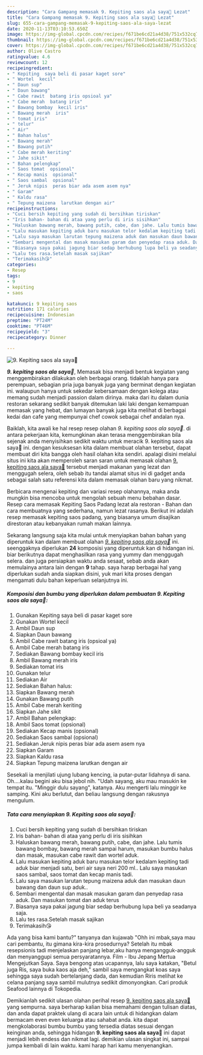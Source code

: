```yaml
---
description: "Cara Gampang memasak 9. Kepiting saos ala saya😬 Lezat"
title: "Cara Gampang memasak 9. Kepiting saos ala saya😬 Lezat"
slug: 655-cara-gampang-memasak-9-kepiting-saos-ala-saya-lezat
date: 2020-11-13T03:10:53.650Z
image: https://img-global.cpcdn.com/recipes/f671be6cd21a4d38/751x532cq70/9-kepiting-saos-ala-saya😬-foto-resep-utama.jpg
thumbnail: https://img-global.cpcdn.com/recipes/f671be6cd21a4d38/751x532cq70/9-kepiting-saos-ala-saya😬-foto-resep-utama.jpg
cover: https://img-global.cpcdn.com/recipes/f671be6cd21a4d38/751x532cq70/9-kepiting-saos-ala-saya😬-foto-resep-utama.jpg
author: Olive Castro
ratingvalue: 4.6
reviewcount: 12
recipeingredient:
- " Kepiting  saya beli di pasar kaget sore"
- " Wortel  kecil"
- " Daun sup"
- " Daun bawang"
- " Cabe rawit  batang iris opsioal ya"
- " Cabe merah  batang iris"
- " Bawang bombay  kecil iris"
- " Bawang merah  iris"
- " tomat iris"
- " telur"
- " Air"
- " Bahan halus"
- " Bawang merah"
- " Bawang putih"
- " Cabe merah keriting"
- " Jahe sikit"
- " Bahan pelengkap"
- " Saos tomat  opsional"
- " Kecap manis  opsional"
- " Saos sambal  opsional"
- " Jeruk nipis  peras biar ada asem asem nya"
- " Garam"
- " Kaldu rasa"
- " Tepung maizena  larutkan dengan air"
recipeinstructions:
- "Cuci bersih kepiting yang sudah di bersihkan tiriskan"
- "Iris bahan- bahan di ataa yang perlu di iris sisihkan"
- "Haluskan bawang merah, bawang putih, cabe, dan jahe. Lalu tumis bawang bombay, bawang merah sampai harum, masukan bumbu halus dan masak, masukan cabe rawit dan wortel aduk."
- "Lalu masukan kepiting aduk baru masukan telor kedalam kepiting tadi aduk biar menjadi satu, beri air saya neri 200 ml.. Lalu saya masukan saos sambal, saos tomat dan kecap manis tadi."
- "Lalu saya masukan larutan tepung maizena aduk dan masukan daun bawang dan daun sup aduk.."
- "Sembari mengental dan masak masukan garam dan penyedap rasa aduk. Dan masukan tomat dan aduk terus"
- "Biasanya saya pakai jagung biar sedap berhubung lupa beli ya seadanya saja."
- "Lalu tes rasa.Setelah masak sajikan"
- "Terimakasih😘"
categories:
- Resep
tags:
- 9
- kepiting
- saos

katakunci: 9 kepiting saos 
nutrition: 171 calories
recipecuisine: Indonesian
preptime: "PT24M"
cooktime: "PT46M"
recipeyield: "3"
recipecategory: Dinner

---
```



![9. Kepiting saos ala saya😬](https://img-global.cpcdn.com/recipes/f671be6cd21a4d38/751x532cq70/9-kepiting-saos-ala-saya😬-foto-resep-utama.jpg)

<b><i>9. kepiting saos ala saya😬</i></b>, Memasak bisa menjadi bentuk kegiatan yang menggembirakan dilakukan oleh berbagai orang. tidaklah hanya para perempuan, sebagian pria juga banyak juga yang berminat dengan kegiatan ini. walaupun hanya untuk sekedar kebersamaan dengan kolega atau memang sudah menjadi passion dalam dirinya. maka dari itu dalam dunia restoran sekarang sedikit banyak ditemukan laki laki dengan kemampuan memasak yang hebat, dan lumayan banyak juga kita melihat di berbagai kedai dan cafe yang mempunyai chef cowok sebagai chef andalan nya.

Baiklah, kita awali ke hal resep resep olahan <i>9. kepiting saos ala saya😬</i>. di antara pekerjaan kita, kemungkinan akan terasa menggembirakan bila sejenak anda menyisihkan sedikit waktu untuk meracik 9. kepiting saos ala saya😬 ini. dengan kesuksesan kita dalam membuat olahan tersebut, dapat membuat diri kita bangga oleh hasil olahan kita sendiri. apalagi disini melalui situs ini kita akan memperoleh saran saran untuk memasak olahan <u>9. kepiting saos ala saya😬</u> tersebut menjadi makanan yang lezat dan menggugah selera, oleh sebab itu tandai alamat situs ini di gadget anda sebagai salah satu referensi kita dalam memasak olahan baru yang nikmat.

Berbicara mengenai kepiting dan variasi resep olahannya, maka anda mungkin bisa mencoba untuk mengolah sebuah menu bebahan dasar. Resep cara memasak Kepiting Saos Padang lezat ala restoran - Bahan dan cara membuatnya yang sederhana, namun lezat rasanya. Berikut ini adalah resep memasak kepiting saos padang, yang biasanya umum disajikan direstoran atau kebanyakan rumah makan lainnya.


Sekarang langsung saja kita mulai untuk menyiapkan bahan bahan yang diperuntuk kan dalam membuat olahan <u><i>9. kepiting saos ala saya😬</i></u> ini. seenggaknya diperlukan <b>24</b> komposisi yang diperuntuk kan di hidangan ini. biar berikutnya dapat menghasilkan rasa yang yummy dan menggugah selera. dan juga persiapkan waktu anda sesaat, sebab anda akan memulainya antara lain dengan <b>9</b> tahap. saya harap berbagai hal yang diperlukan sudah anda siapkan disini, yuk mari kita proses dengan mengamati dulu bahan keperluan selanjutnya ini.

<!--inarticleads1-->

##### Komposisi dan bumbu yang diperlukan dalam pembuatan 9. Kepiting saos ala saya😬:

1. Gunakan  Kepiting  saya beli di pasar kaget sore
1. Gunakan  Wortel  kecil
1. Ambil  Daun sup
1. Siapkan  Daun bawang
1. Ambil  Cabe rawit  batang iris (opsioal ya)
1. Ambil  Cabe merah  batang iris
1. Sediakan  Bawang bombay  kecil iris
1. Ambil  Bawang merah  iris
1. Sediakan  tomat iris
1. Gunakan  telur
1. Sediakan  Air
1. Sediakan  Bahan halus:
1. Siapkan  Bawang merah
1. Gunakan  Bawang putih
1. Ambil  Cabe merah keriting
1. Siapkan  Jahe sikit
1. Ambil  Bahan pelengkap:
1. Ambil  Saos tomat  (opsional)
1. Sediakan  Kecap manis  (opsional)
1. Sediakan  Saos sambal  (opsional)
1. Sediakan  Jeruk nipis  peras biar ada asem asem nya
1. Siapkan  Garam
1. Siapkan  Kaldu rasa
1. Siapkan  Tepung maizena  larutkan dengan air


Sesekali ia menjilati ujung lubang kencing, ia putar-putar lidahnya di sana. Oh….kalau begini aku bisa jebol nih. &#34;Udah sayang, aku mau masukin ke tempat itu. &#34;Minggir dulu sayang&#34;, katanya. Aku mengerti lalu minggir ke samping. Kini aku berlutut, dan beliau langsung dengan rakusnya mengulum. 

<!--inarticleads2-->

##### Tata cara menyiapkan 9. Kepiting saos ala saya😬:

1. Cuci bersih kepiting yang sudah di bersihkan tiriskan
1. Iris bahan- bahan di ataa yang perlu di iris sisihkan
1. Haluskan bawang merah, bawang putih, cabe, dan jahe. Lalu tumis bawang bombay, bawang merah sampai harum, masukan bumbu halus dan masak, masukan cabe rawit dan wortel aduk.
1. Lalu masukan kepiting aduk baru masukan telor kedalam kepiting tadi aduk biar menjadi satu, beri air saya neri 200 ml.. Lalu saya masukan saos sambal, saos tomat dan kecap manis tadi.
1. Lalu saya masukan larutan tepung maizena aduk dan masukan daun bawang dan daun sup aduk..
1. Sembari mengental dan masak masukan garam dan penyedap rasa aduk. Dan masukan tomat dan aduk terus
1. Biasanya saya pakai jagung biar sedap berhubung lupa beli ya seadanya saja.
1. Lalu tes rasa.Setelah masak sajikan
1. Terimakasih😘


Ada yang bisa kami bantu?&#34; tanyanya dan kujawab &#34;Ohh ini mbak,saya mau cari pembantu, itu gimana kira-kira prosedurnya? Setelah itu mbak resepsionis tadi menjelaskan panjang lebar,aku hanya mengangguk-angguk dan menyanggupi semua persyaratannya. Film - Ibu Jepang Mertua Mengejutkan Saya. Saya bengong atas ucapannya, lalu saya katakan, &#34;Betul juga Ris, saya buka kaos aja deh,&#34; sambil saya mengangkat koas saya sehingga saya sudah bertelanjang dada, dan kemudian Riris melihat ke celana panjang saya sambil mulutnya sedikit dimonyongkan. Cari produk Seafood lainnya di Tokopedia. 

Demikianlah sedikit ulasan olahan perihal resep <u>9. kepiting saos ala saya😬</u> yang sempurna. saya berharap kalian bisa memahami dengan tulisan diatas, dan anda dapat praktek ulang di acara lain untuk di hidangkan dalam bermacam even even keluarga atau sahabat anda. kita dapat mengkolaborasi bumbu bumbu yang tersedia diatas sesuai dengan keinginan anda, sehingga hidangan <b>9. kepiting saos ala saya😬</b> ini dapat menjadi lebih endess dan nikmat lagi. demikian ulasan singkat ini, sampai jumpa kembali di lain waktu. kami harap hari kamu menyenangkan.
